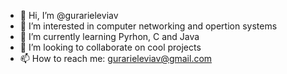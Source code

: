 - 👋 Hi, I’m @gurarieleviav
- 👀 I’m interested in computer networking and opertion systems
- 🌱 I’m currently learning Pyrhon, C and Java
- 💞️ I’m looking to collaborate on cool projects
- 📫 How to reach me: gurarieleviav@gmail.com

<!---
gurarieleviav/gurarieleviav is a ✨ special ✨ repository because its `README.md` (this file) appears on your GitHub profile.
You can click the Preview link to take a look at your changes.
--->
